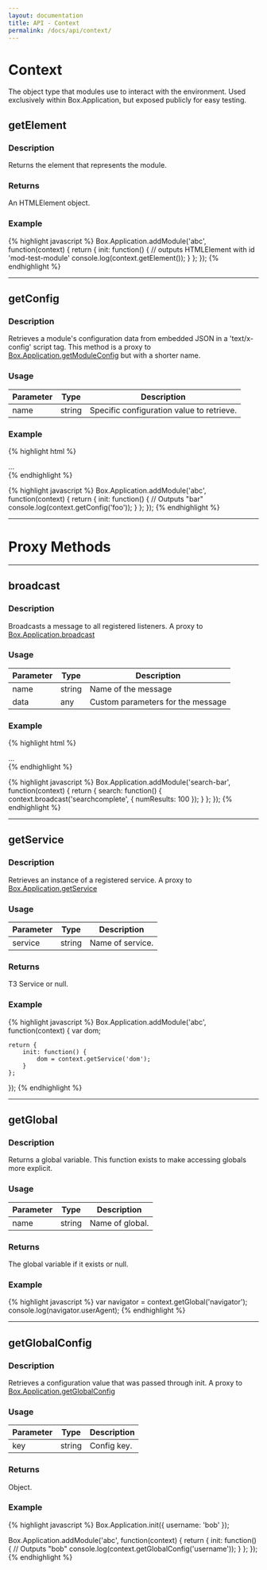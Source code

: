```yaml
---
layout: documentation
title: API - Context
permalink: /docs/api/context/
---
```


# Context
The object type that modules use to interact with the environment.
Used exclusively within Box.Application, but exposed publicly for easy testing.

<div class="anchor" id="getElement"></div>

## getElement

### Description
Returns the element that represents the module.

### Returns
An HTMLElement object.

### Example
{% highlight javascript %}
Box.Application.addModule('abc', function(context) {
    return {
        init: function() {
            // outputs HTMLElement with id 'mod-test-module'
            console.log(context.getElement());
        }
    };
});
{% endhighlight %}

<hr class="separator">

<div class="anchor" id="getConfig"></div>

## getConfig

### Description
Retrieves a module's configuration data from embedded JSON in a 'text/x-config' script tag.
This method is a proxy to <a href="../application/#getModuleConfig">Box.Application.getModuleConfig</a> but with a shorter name.

### Usage
<table class="table table-striped">
    <thead>
        <tr>
            <th>Parameter</th>
            <th>Type</th>
            <th>Description</th>
        </tr>
    </thead>
    <tbody>
        <tr>
            <td class="optional">name</td>
            <td>string</td>
            <td>Specific configuration value to retrieve.</td>
        </tr>
    </tbody>
</table>

### Example
{% highlight html %}
<div id="mod-test-module" data-module="test-module">
    <script type="text/x-config">{"foo": "bar"}</script>
    ...
</div>
{% endhighlight %}

{% highlight javascript %}
Box.Application.addModule('abc', function(context) {
    return {
        init: function() {
            // Outputs "bar"
            console.log(context.getConfig('foo'));
        }
    };
});
{% endhighlight %}

<hr class="separator">

# Proxy Methods

<hr class="separator">

<div class="anchor" id="broadcast"></div>

## broadcast

### Description
Broadcasts a message to all registered listeners. A proxy to <a href="../application/#broadcast">Box.Application.broadcast</a>

### Usage
<table class="table table-striped">
    <thead>
        <tr>
            <th>Parameter</th>
            <th>Type</th>
            <th>Description</th>
        </tr>
    </thead>
    <tbody>
        <tr>
            <td class="required">name</td>
            <td>string</td>
            <td>Name of the message</td>
        </tr>
        <tr>
            <td class="optional">data</td>
            <td>any</td>
            <td>Custom parameters for the message</td>
        </tr>
    </tbody>
</table>

### Example
{% highlight html %}
<div id="mod-search-bar" data-module="search-bar">
    ...
</div>
{% endhighlight %}

{% highlight javascript %}
Box.Application.addModule('search-bar', function(context) {
    return {
        search: function() {
            context.broadcast('searchcomplete', {
                numResults: 100
            });
        }
    };
});
{% endhighlight %}

<hr class="separator">

<div class="anchor" id="getService"></div>

## getService

### Description
Retrieves an instance of a registered service.
A proxy to <a href="../application/#getService">Box.Application.getService</a>

### Usage
<table class="table table-striped">
    <thead>
        <tr>
            <th>Parameter</th>
            <th>Type</th>
            <th>Description</th>
        </tr>
    </thead>
    <tbody>
        <tr>
            <td class="required">service</td>
            <td>string</td>
            <td>Name of service.</td>
        </tr>
    </tbody>
</table>

### Returns
T3 Service or null.

### Example
{% highlight javascript %}
Box.Application.addModule('abc', function(context) {
    var dom;

    return {
        init: function() {
            dom = context.getService('dom');
        }
    };
});
{% endhighlight %}

<hr class="separator">

<div class="anchor" id="getGlobal"></div>

## getGlobal

### Description
Returns a global variable. This function exists to make accessing globals more explicit.

### Usage
<table class="table table-striped">
    <thead>
        <tr>
            <th>Parameter</th>
            <th>Type</th>
            <th>Description</th>
        </tr>
    </thead>
    <tbody>
        <tr>
            <td class="required">name</td>
            <td>string</td>
            <td>Name of global.</td>
        </tr>
    </tbody>
</table>

### Returns
The global variable if it exists or null.


### Example
{% highlight javascript %}
var navigator = context.getGlobal('navigator');
console.log(navigator.userAgent);
{% endhighlight %}

<hr class="separator">

<div class="anchor" id="getGlobalConfig"></div>

## getGlobalConfig

### Description
Retrieves a configuration value that was passed through init.
A proxy to  <a href="../application/#getGlobalConfig">Box.Application.getGlobalConfig</a>

### Usage
<table class="table table-striped">
    <thead>
        <tr>
            <th>Parameter</th>
            <th>Type</th>
            <th>Description</th>
        </tr>
    </thead>
    <tbody>
        <tr>
            <td class="required">key</td>
            <td>string</td>
            <td>Config key.</td>
        </tr>
    </tbody>
</table>

### Returns
Object.

### Example
{% highlight javascript %}
Box.Application.init({
    username: 'bob'
});

Box.Application.addModule('abc', function(context) {
    return {
        init: function() {
            // Outputs "bob"
            console.log(context.getGlobalConfig('username'));
        }
    };
});
{% endhighlight %}
